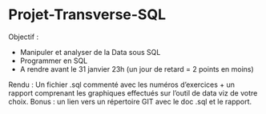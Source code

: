 # Projet-Transverse-SQL

Objectif :
- Manipuler et analyser de la Data sous SQL
- Programmer en SQL
- A rendre avant le 31 janvier 23h (un jour de retard = 2 points en moins)

Rendu : Un fichier .sql commenté avec les numéros d’exercices + un rapport comprenant les graphiques effectués sur
l’outil de data viz de votre choix. Bonus : un lien vers un répertoire GIT avec le doc .sql et le rapport.
